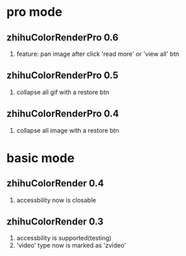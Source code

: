 pro mode
========================
zhihuColorRenderPro 0.6
---------------------
1. feature: pan image after click 'read more' or 'view all' btn

zhihuColorRenderPro 0.5
---------------------
1. collapse all gif with a restore btn


zhihuColorRenderPro 0.4
---------------------
1. collapse all image with a restore btn


basic mode
========================

zhihuColorRender 0.4
---------------------
1. accessbility now is closable

zhihuColorRender 0.3
---------------------
1. accessbility is supported(testing)
2. 'video' type now is marked as 'zvideo'